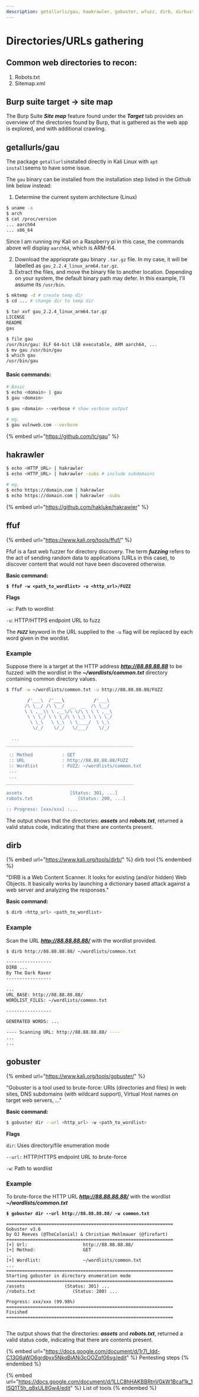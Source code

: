 ```yaml
---
description: getallurls/gau, hawkrawler, gobuster, wfuzz, dirb, dirbuster, ffuf
---
```


# Directories/URLs gathering

## Common web directories to recon:

1. Robots.txt
2. Sitemap.xml

## Burp suite target -> site map

The Burp Suite _**Site map**_ feature found under the _**Target**_ tab provides an overview of the directories found by Burp, that is gathered as the web app is explored, and with additional crawling.

## getallurls/gau

The package `getallurls`installed directly in Kali Linux with `apt install`seems to have some issue.&#x20;

The `gau` binary  can be installed from the installation step listed in the Github link below instead:

1. Determine the current system architecture (Linux)

```bash
$ uname -a
$ arch
$ cat /proc/version
... aarch64
... x86_64
```

Since I am running my Kali on a Raspberry pi in this case, the commands above will display `aarch64`, which is ARM-64.

2. Download the apprioprate gau binary `.tar.gz` file. In my case, it will be labelled as `gau_2.2.4_linux_arm64.tar.gz`.
3. Extract the files, and move the binary file to another location. Depending on your system, the default binary path may defer. In this example, I'll assume its `/usr/bin`.

```bash
$ mktemp -d # create temp dir
$ cd ... # change dir to temp dir
 
$ tar xvf gau_2.2.4_linux_arm64.tar.gz
LICENSE
README
gau

$ file gau
/usr/bin/gau: ELF 64-bit LSB executable, ARM aarch64, ...
$ mv gau /usr/bin/gau
$ which gau
/usr/bin/gau
```

#### Basic commands:

```bash
# Basic 
$ echo <domain> | gau
$ gau <domain> 

$ gau <domain> --verbose # show verbose output

# eg.
$ gau vulnweb.com --verbose
```

{% embed url="https://github.com/lc/gau" %}

## hakrawler

```bash
$ echo <HTTP_URL> | hakrawler
$ echo <HTTP_URL> | hakrawler -subs # include subdomains

# eg. 
$ echo https://domain.com | hakrawler 
$ echo https://domain.com | hakrawler -subs
```

{% embed url="https://github.com/hakluke/hakrawler" %}

## ffuf

{% embed url="https://www.kali.org/tools/ffuf/" %}

Ffuf is a fast web fuzzer for directory discovery. The term _**fuzzing**_ refers to the act of sending random data to applications (URLs in this case), to discover content that would not have been discovered otherwise.

**Basic command:**

<pre class="language-bash"><code class="lang-bash"><strong>$ ffuf -w &#x3C;path_to_wordlist> -u &#x3C;http_url>/FUZZ
</strong></code></pre>

**Flags**

`-w:` Path to wordlist&#x20;

`-u`: HTTP/HTTPS endpoint URL to fuzz



The _**`FUZZ`**_ keyword in the URL supplied to the `-u` flag will be replaced by each word given in the wordist.

### Example

Suppose there is a target at the HTTP address _**http://88.88.88.88**_ to be fuzzed: with the wordlist in the _**\~/wordlists/common.txt**_ directory containing common directory values.

```bash
$ ffuf -w ~/wordlists/common.txt -u http://88.88.88.88/FUZZ

        /'___\  /'___\           /'___\       
       /\ \__/ /\ \__/  __  __  /\ \__/       
       \ \ ,__\\ \ ,__\/\ \/\ \ \ \ ,__\      
        \ \ \_/ \ \ \_/\ \ \_\ \ \ \ \_/      
         \ \_\   \ \_\  \ \____/  \ \_\       
          \/_/    \/_/   \/___/    \/_/       

  ...
________________________________________________

 :: Method           : GET
 :: URL              : http://88.88.88.88/FUZZ
 :: Wordlist         : FUZZ: ~/wordlists/common.txt
 ...
 ...
________________________________________________

assets                  [Status: 301, ...]
robots.txt                 [Status: 200, ...]

:: Progress: [xxx/xxx] :...

```

The output shows that the directories: _**assets**_ and _**robots.txt**_, returned a valid status code, indicating that there are contents present.

## dirb

{% embed url="https://www.kali.org/tools/dirb/" %}
dirb tool
{% endembed %}

"DIRB is a Web Content Scanner. It looks for existing (and/or hidden) Web Objects. It basically works by launching a dictionary based attack against a web server and analyzing the responses."&#x20;

**Basic command:**

```bash
$ dirb <http_url> <path_to_wordlist>
```

### Example

Scan the URL _**http://88.88.88.88/**_ with the wordlist provided.

```bash
$ dirb http://88.88.88.88/ ~/wordlists/common.txt

-----------------
DIRB ...    
By The Dark Raver
-----------------

...
URL_BASE: http://88.88.88.88/
WORDLIST_FILES: ~/wordlists/common.txt

-----------------

GENERATED WORDS: ...                                                          

---- Scanning URL: http://88.88.88.88/ ----
...  
...
```

## gobuster

{% embed url="https://www.kali.org/tools/gobuster/" %}

"Gobuster is a tool used to brute-force: URIs (directories and files) in web sites, DNS subdomains (with wildcard support), Virtual Host names on target web servers, ..."

**Basic command:**

```bash
$ gobuster dir --url <http_url> -w <path_to_wordlist>
```

**Flags**

`dir`: Uses directory/file enumeration mode

`--url:` HTTP/HTTPS endpoint URL to brute-force

`-w`: Path to wordlist

### Example

To brute-force the HTTP URL _**http://88.88.88.88/**_ with the wordlist _**\~/wordlists/common.txt**_

<pre class="language-bash"><code class="lang-bash"><strong>$ gobuster dir --url http://88.88.88.88/ -w common.txt
</strong><strong>
</strong>===============================================================
Gobuster v3.6
by OJ Reeves (@TheColonial) &#x26; Christian Mehlmauer (@firefart)
===============================================================
[+] Url:                     http://88.88.88.88/
[+] Method:                  GET
..
[+] Wordlist:                ~/wordlists/common.txt
...
===============================================================
Starting gobuster in directory enumeration mode
===============================================================
/assets               (Status: 301) ...
/robots.txt              (Status: 200) ...

Progress: xxx/xxx (99.98%)
===============================================================
Finished
===============================================================

</code></pre>

The output shows that the directories: _**assets**_ and _**robots.txt**_, returned a valid status code, indicating that there are contents present.

{% embed url="https://docs.google.com/document/d/1r7l_Idd-C13G6aWO6grdbyx5NkqBiANi3cOOZqf06sg/edit" %}
Pentesting steps
{% endembed %}

{% embed url="https://docs.google.com/document/d/1LLC8hHAKBBRtnVGkW1Bcaf1k_1lSQ1T5h_g8xUL8Gw4/edit" %}
List of tools
{% endembed %}

